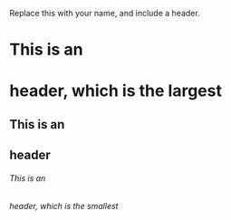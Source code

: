 Replace this with your name, and include a header.

# This is an <h1> header, which is the largest
  
## This is an <h2> header
 
###### This is an <h6> header, which is the smallest
